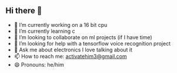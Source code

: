 ## Hi there 👋

- 🔭 I’m currently working on a 16 bit cpu
- 🌱 I’m currently learning c
- 👯 I’m looking to collaborate on ml projects (if I have time)
- 🤔 I’m looking for help with a tensorflow voice recognition project
- 💬 Ask me about electronics I love talking about it
- 📫 How to reach me: activatehim3@gmail.com
- 😄 Pronouns: he/him

